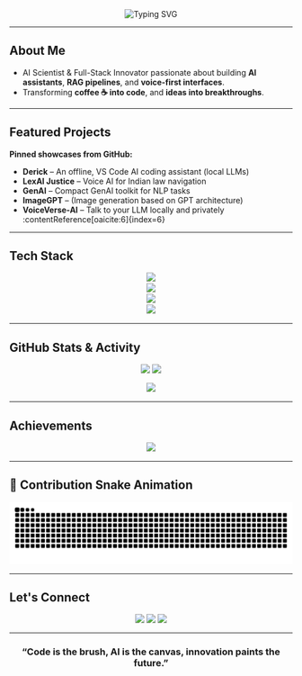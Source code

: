 <!-- Legendary GitHub README – Upgraded with Real Data -->

<div align="center">
  <!-- Dynamic Typing Intro -->
  <img src="https://readme-typing-svg.herokuapp.com?font=Fira+Code&weight=700&size=30&pause=1000&color=00F5FF&center=true&vCenter=true&width=800&lines=Hey+👋+I'm+Abhinav+Sunil;AI+Scientist+%7C+Generative+AI+Explorer;Building+LexAI+Justice+%7C+VoiceVerse+AI;Let's+Innovate+Legendary+AI!+🌌" alt="Typing SVG" />
</div>

---

##  About Me  
- AI Scientist & Full-Stack Innovator passionate about building **AI assistants**, **RAG pipelines**, and **voice-first interfaces**.  
- Transforming **coffee ☕ into code**, and **ideas into breakthroughs**.

---

##  Featured Projects  
**Pinned showcases from GitHub:**
- **Derick** – An offline, VS Code AI coding assistant (local LLMs)  
- **LexAI Justice** – Voice AI for Indian law navigation  
- **GenAI** – Compact GenAI toolkit for NLP tasks  
- **ImageGPT** – (Image generation based on GPT architecture)  
- **VoiceVerse-AI** – Talk to your LLM locally and privately  
:contentReference[oaicite:6]{index=6}

---

##  Tech Stack  

<p align="center">
  <img src="https://skillicons.dev/icons?i=python,cpp,c,js,ts,html,css" />
  <br/>
  <img src="https://skillicons.dev/icons?i=react,nodejs,fastapi,streamlit,docker,mysql,sqlite" />
  <br/>
  <img src="https://skillicons.dev/icons?i=pytorch,tensorflow" />
  <br/>
  <img src="https://skillicons.dev/icons?i=aws,vercel,netlify,render" />
</p>

---

##  GitHub Stats & Activity  

<p align="center">
  <img src="https://github-readme-streak-stats.herokuapp.com?user=IamAbhinav01&theme=radical&hide_border=true" height="170"/>
  <img src="https://github-readme-stats.vercel.app/api?username=IamAbhinav01&show_icons=true&theme=radical&hide_border=true" height="170"/>
</p>

<p align="center">
  <img src="https://github-readme-activity-graph.vercel.app/graph?username=IamAbhinav01&theme=react-dark&bg_color=0f2027&color=00f5ff&line=00f5ff&point=ffffff&area=true&hide_border=true" />
</p>

---

##  Achievements   
<p align="center">
  <img src="https://github-profile-trophy.vercel.app/?username=IamAbhinav01&theme=radical&no-frame=true&margin-w=15&margin-h=15&column=6" />
</p>

---

## 🐍 Contribution Snake Animation
<p align="center">
  <img src="https://raw.githubusercontent.com/IamAbhinav01/IamAbhinav01/output/snake.svg" alt="snake animation" />
</p>


---

##  Let's Connect  
<p align="center">
  <a href="mailto:abhinavsunil@hotmail.com"><img src="https://img.shields.io/badge/Email-00C9FF?style=for-the-badge&logo=gmail&logoColor=white"></a>
  <a href="https://www.linkedin.com/in/abhinav-sunil-870184279/"><img src="https://img.shields.io/badge/LinkedIn-0077B5?style=for-the-badge&logo=linkedin&logoColor=white"></a>
  <a href="https://github.com/IamAbhinav01"><img src="https://img.shields.io/badge/GitHub-000000?style=for-the-badge&logo=github&logoColor=white"></a>
</p>

---

<div align="center">
  <h3>“Code is the brush, AI is the canvas, innovation paints the future.”</h3>
</div>
